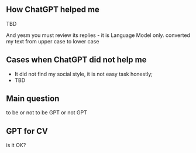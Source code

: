 ## How ChatGPT helped me 
TBD

And yesm you must review its replies - it is Language Model only.
converted my text from upper case to lower case 

## Cases when ChatGPT did not help me 
- It did not find my social style, it is not easy task honestly;
- TBD

## Main question
to be or not to be GPT or not GPT

## GPT for CV 
 is it OK?
